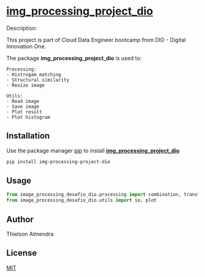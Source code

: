 # [img_processing_project_dio](https://pypi.org/project/img-processing-project-dio/)

Description:

This project is part of Cloud Data Engineer bootcamp from DIO - Digital Innovation One.

The package **img_processing_project_dio** is used to:

	Processing:
	- Histrogam matching
	- Structural similarity
	- Resize image

	Utils:
	- Read image
	- Save image
	- Plot result
	- Plot histogram

## Installation

Use the package manager [pip](https://pip.pypa.io/en/stable/) to install [**img_processing_project_dio**](https://pypi.org/project/img-processing-project-dio/)

```bash
pip install img-processing-project-dio
```

## Usage

```python
from image_processing_desafio_dio.processing import combination, transformation
from image_processing_desafio_dio.utils import io, plot
```

## Author
Thielson Almendra

## License
[MIT](https://choosealicense.com/licenses/mit/)
